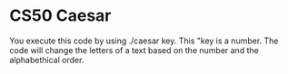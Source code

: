 # CS50 Caesar
You execute this code by using ./caesar key. This "key is a number. The code will change the letters of a text based on the number and the alphabethical order.
